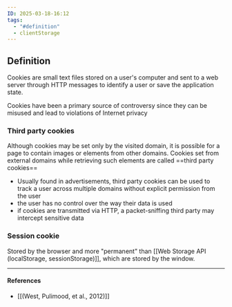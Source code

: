 ```yaml
---
ID: 2025-03-18-16:12
tags:
  - "#definition"
  - clientStorage
---
```

## Definition

Cookies are small text files stored on a user's computer and sent to a web server through HTTP messages to identify a user or save the application state. 

Cookies have been a primary source of controversy since they can be misused and  lead to violations of Internet privacy

### Third party cookies

Although cookies may be set only by the visited domain, it is possible for a page to contain images or elements from other domains. Cookies set from external domains while retrieving such elements are called ==third party cookies==
- Usually found in advertisements,  third party cookies can be used to track a user across multiple domains without explicit  permission from the user
- the user has no control over the way their data is used
- if cookies are transmitted via HTTP, a packet-sniffing third party may intercept sensitive data

### Session cookie

Stored by the browser and more "permanent" than [[Web Storage API (localStorage, sessionStorage)]], which are stored by the window.

---
#### References
- [[(West, Pulimood, et al., 2012)]]
